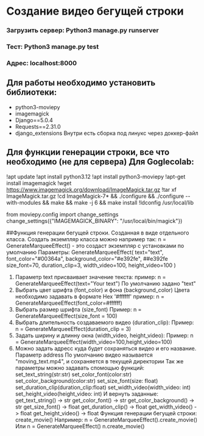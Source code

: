 # Создание видео бегущей строки

### Загрузить сервер: Python3 manage.py runserver

### Тест: Python3 manage.py test
### Адрес: localhost:8000
## Для работы необходимо установить библиотеки:
 - python3-moviepy
 - imagemagick
 - Django==5.0.4
 - Requests==2.31.0
 - django_extensions
 Внутри есть сборка под линукс через доккер-файл
 ## Для функции генерации строки, все что необходимо (не для сервера) Для Goglecolab:
!apt update
!apt install python3.12
!apt install python3-moviepy
!apt-get install imagemagick
!wget https://www.imagemagick.org/download/ImageMagick.tar.gz
!tar xf ImageMagick.tar.gz 
!cd ImageMagick-7* && ./configure && ./configure --with-modules && make && make -j 6 && make install
!ldconfig /usr/local/lib

from moviepy.config import change_settings
change_settings({"IMAGEMAGICK_BINARY": "/usr/local/bin/magick"})


##Функция генерации бегущей строки.
Созданная в виде отдельного класса.
Создать экземпляр класса можно например так:
    n = GenerateMarqueeEffect() - это создаст экземпляр с установками по умолчанию
Параметры:
GenerateMarqueeEffect(
        text="text",
        font_color="#00364a",
        background_color="#e392fe",  ##e392fe
        size_font=70,
        duration_clip=3,
        width_video=100,
        height_video=100
        )
1. Параметр text присваивает значение текста:
пример:
    n = GenerateMarqueeEffect(text="Your text")
    По умолчанию задано "text"
2. Выбрать цвет шрифта (font_color) и фона (background_color)
Цвета необходимо задавать в формате Hex '#ffffff'
пример:
    n = GenerateMarqueeEffect(font_color=#ffffff)
3. Выбрать размер шрифта (size_font)
Пример:
n = GenerateMarqueeEffect(size_font = 100)
4. Выбрать длительность создаваемого видео (duration_clip):
Пример:
n = GenerateMarqueeEffect(duration_clip = 3)
5. Задать ширину и длинну окна (width_video, height_video):
Пример:
n = GenerateMarqueeEffect(width_video=100,height_video=100)
6. Можно задать адресс куда будет сохраняться видео и его название. 
Параметр address
По умолчанию видео называется "moving_text.mp4", и сохраняется в текущей директории
Так же параметры можно задавать спомощью функций:
    set_text_string(str:str)
    set_color_font(color:str)
    set_color_background(color:str)
    set_size_font(size: float)
    set_duration_clip(duration_clip:float)
    set_width_video(width_video: int)
    set_height_video(height_video: int)
И вернуть заданные:
    get_text_string() -> str
    get_color_font() -> str
    get_color_background() -> str
    get_size_font() -> float
    get_duration_clip() -> float
    get_width_video() -> float
    get_height_video() -> float
Функция генерации бегущей строки:    
    create_movie()
Например:
    n = GenerateMarqueeEffect().create_movie()
Или
    n = GenerateMarqueeEffect()
    n.create_movie()

